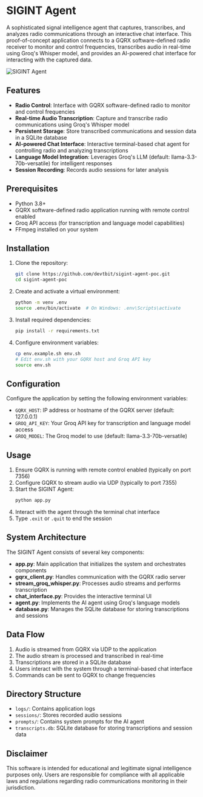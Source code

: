 # SIGINT Agent

A sophisticated signal intelligence agent that captures, transcribes, and analyzes radio communications through an interactive chat interface. This proof-of-concept application connects to a GQRX software-defined radio receiver to monitor and control frequencies, transcribes audio in real-time using Groq's Whisper model, and provides an AI-powered chat interface for interacting with the captured data.

![SIGINT Agent](https://dummyimage.com/800x400/000/fff&text=SIGINT+Agent)

## Features

- **Radio Control**: Interface with GQRX software-defined radio to monitor and control frequencies
- **Real-time Audio Transcription**: Capture and transcribe radio communications using Groq's Whisper model
- **Persistent Storage**: Store transcribed communications and session data in a SQLite database
- **AI-powered Chat Interface**: Interactive terminal-based chat agent for controlling radio and analyzing transcriptions
- **Language Model Integration**: Leverages Groq's LLM (default: llama-3.3-70b-versatile) for intelligent responses
- **Session Recording**: Records audio sessions for later analysis

## Prerequisites

- Python 3.8+
- GQRX software-defined radio application running with remote control enabled
- Groq API access (for transcription and language model capabilities)
- FFmpeg installed on your system

## Installation

1. Clone the repository:
   ```bash
   git clone https://github.com/devtbit/sigint-agent-poc.git
   cd sigint-agent-poc
   ```

2. Create and activate a virtual environment:
   ```bash
   python -m venv .env
   source .env/bin/activate  # On Windows: .env\Scripts\activate
   ```

3. Install required dependencies:
   ```bash
   pip install -r requirements.txt
   ```

4. Configure environment variables:
   ```bash
   cp env.example.sh env.sh
   # Edit env.sh with your GQRX host and Groq API key
   source env.sh
   ```

## Configuration

Configure the application by setting the following environment variables:

- `GQRX_HOST`: IP address or hostname of the GQRX server (default: 127.0.0.1)
- `GROQ_API_KEY`: Your Groq API key for transcription and language model access
- `GROQ_MODEL`: The Groq model to use (default: llama-3.3-70b-versatile)

## Usage

1. Ensure GQRX is running with remote control enabled (typically on port 7356)
2. Configure GQRX to stream audio via UDP (typically to port 7355)
3. Start the SIGINT Agent:
   ```bash
   python app.py
   ```
4. Interact with the agent through the terminal chat interface
5. Type `.exit` or `.quit` to end the session

## System Architecture

The SIGINT Agent consists of several key components:

- **app.py**: Main application that initializes the system and orchestrates components
- **gqrx_client.py**: Handles communication with the GQRX radio server
- **stream_groq_whisper.py**: Processes audio streams and performs transcription
- **chat_interface.py**: Provides the interactive terminal UI
- **agent.py**: Implements the AI agent using Groq's language models
- **database.py**: Manages the SQLite database for storing transcriptions and sessions

## Data Flow

1. Audio is streamed from GQRX via UDP to the application
2. The audio stream is processed and transcribed in real-time
3. Transcriptions are stored in a SQLite database
4. Users interact with the system through a terminal-based chat interface
5. Commands can be sent to GQRX to change frequencies

## Directory Structure

- `logs/`: Contains application logs
- `sessions/`: Stores recorded audio sessions
- `prompts/`: Contains system prompts for the AI agent
- `transcripts.db`: SQLite database for storing transcriptions and session data

## Disclaimer

This software is intended for educational and legitimate signal intelligence purposes only. Users are responsible for compliance with all applicable laws and regulations regarding radio communications monitoring in their jurisdiction.
